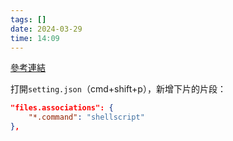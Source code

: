 ```yaml
---
tags: []
date: 2024-03-29
time: 14:09
---
```

[參考連結](https://stackoverflow.com/questions/29973619/how-to-associate-a-file-extension-with-a-certain-language-in-vs-code)

打開`setting.json`（cmd+shift+p），新增下片的片段：
```json
"files.associations": {
    "*.command": "shellscript"
},

```

